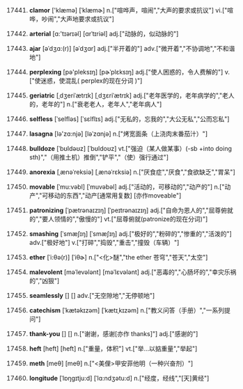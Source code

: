 17441. **clamor**
['klæmə]  [ˈklæmɚ]
n.["喧哗声，喧闹","大声的要求或抗议"]  vi.["喧哗，吵闹","大声地要求或抗议"]  

17442. **arterial**
[ɑ:'tɪərɪəl]  [ɑrˈtɪriəl]
adj.["动脉的，似动脉的"]  

17443. **ajar**
[əˈdʒɑ:(r)]  [əˈdʒɑr]
adj.["半开着的"]  adv.["微开着","不协调地","不和谐地"]  

17444. **perplexing**
[pə'pleksɪŋ]  [pɚˈplɛksɪŋ]
adj.["使人困惑的，令人费解的"]  v.["使迷惑，使混乱( perplex的现在分词 )"]  

17445. **geriatric**
[ˌdʒeriˈætrɪk]  [ˌdʒɛriˈætrɪk]
adj.["老年医学的，老年病学的","老人的，老年的"]  n.["衰老老人，老年人","老年病人"]  

17446. **selfless**
[ˈselfləs]  [ˈsɛlflɪs]
adj.["无私的，忘我的","大公无私","公而忘私"]  

17447. **lasagna**
[lə'zɑ:njə]  [ləˈzɑnjə]
n.["烤宽面条（上浇肉末番茄汁）"]  

17448. **bulldoze**
[ˈbʊldəʊz]  [ˈbʊldoʊz]
vt.["强迫（某人做某事）(-sb +into doing sth)","（用推土机）推倒","铲平","（使）强行通过"]  

17449. **anorexia**
[ˌænəˈreksiə]  [ˌænəˈrɛksiə]
n.["厌食症","厌食","食欲缺乏","胃呆"]  

17450. **movable**
[ˈmu:vəbl]  [ˈmuvəbəl]
adj.["活动的，可移动的","动产的"]  n.["动产","可移动的东西","动产[通常用复数] [亦作moveable"]  

17451. **patronizing**
[ˈpætrənaɪzɪŋ]  [ˈpeɪtrənaɪzɪŋ]
adj.["自命为恩人的","屈尊俯就的","要人领情的","傲慢的"]  vt.["屈尊俯就(patronize的现在分词)"]  

17452. **smashing**
[ˈsmæʃɪŋ]  [ˈsmæʃɪŋ]
adj.["极好的","粉碎的","惨重的","活泼的"]  adv.["极好地"]  v.["打碎","捣毁","重击","撞毁（车辆）"]  

17453. **ether**
[ˈi:θə(r)]  [ˈiθɚ]
n.["<化>醚","the ether 苍穹","苍天","太空"]  

17454. **malevolent**
[məˈlevələnt]  [məˈlɛvələnt]
adj.["恶毒的","心肠坏的","幸灾乐祸的","凶狠"]  

17455. **seamlessly**
[]  []
adv.["无空隙地","无停顿地"]  

17456. **catechism**
[ˈkætəkɪzəm]  [ˈkætɪˌkɪzəm]
n.["教义问答（手册）","一系列提问"]  

17457. **thank-you**
[]  []
n.["谢谢，感谢[亦作 thanks]"]  adj.["感谢的"]  

17458. **heft**
[heft]  [heft]
n.["重量，体积"]  vt.["举…以掂重量","举起"]  

17459. **meth**
[meθ]  [meθ]
n.["<美俚>甲安菲他明（一种兴奋剂）"]  

17460. **longitude**
[ˈlɒŋgɪtju:d]  [ˈlɑ:ndʒətu:d]
n.["经度，经线","[天]黄经"]  

